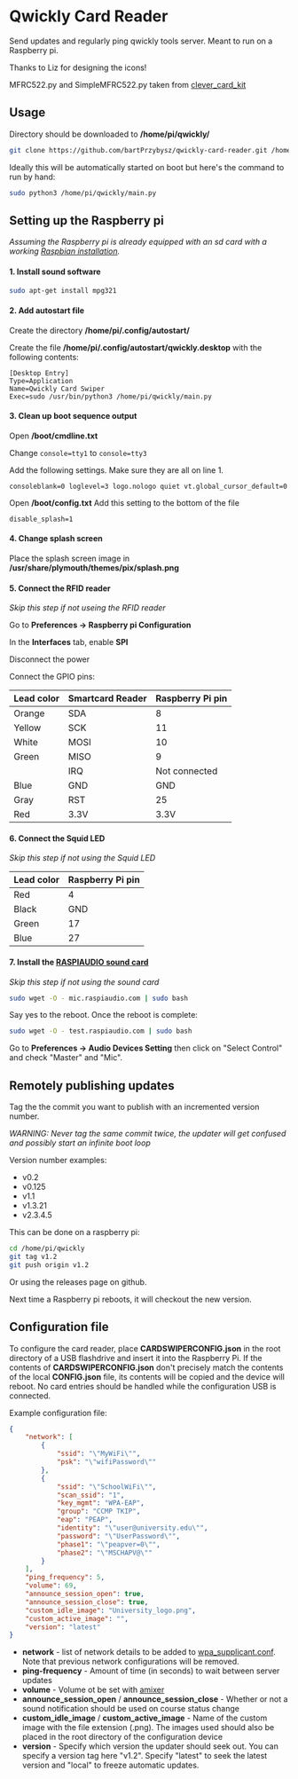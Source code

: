 # Qwickly Card Reader

Send updates and regularly ping qwickly tools server. Meant to run on a Raspberry pi.

Thanks to Liz for designing the icons!

MFRC522.py and SimpleMFRC522.py taken from [clever_card_kit](https://github.com/simonmonk/clever_card_kit)

## Usage

Directory should be downloaded to **/home/pi/qwickly/**
```sh
git clone https://github.com/bartPrzybysz/qwickly-card-reader.git /home/pi/qwickly
```

Ideally this will be automatically started on boot but here's the command to run by hand:
```sh
sudo python3 /home/pi/qwickly/main.py
```

## Setting up the Raspberry pi
*Assuming the Raspberry pi is already equipped with an sd card with a working [Raspbian installation](https://projects.raspberrypi.org/en/projects/raspberry-pi-setting-up).*


#### 1. Install sound software
```sh
sudo apt-get install mpg321
```


#### 2. Add autostart file
Create the directory **/home/pi/.config/autostart/**

Create the file **/home/pi/.config/autostart/qwickly.desktop** with the following contents:
```
[Desktop Entry]
Type=Application
Name=Qwickly Card Swiper
Exec=sudo /usr/bin/python3 /home/pi/qwickly/main.py
```

#### 3. Clean up boot sequence output
Open **/boot/cmdline.txt**

Change `console=tty1` to `console=tty3`

Add the following settings. Make sure they are all on line 1.
```
consoleblank=0 loglevel=3 logo.nologo quiet vt.global_cursor_default=0
```

Open **/boot/config.txt**
Add this setting to the bottom of the file
```
disable_splash=1
```

#### 4. Change splash screen
Place the splash screen image in **/usr/share/plymouth/themes/pix/splash.png**


#### 5. Connect the RFID reader
*Skip this step if not useing the RFID reader*

Go to **Preferences -> Raspberry pi Configuration**

In the **Interfaces** tab, enable **SPI**

Disconnect the power

Connect the GPIO pins:

|Lead color|Smartcard Reader|Raspberry Pi pin|
|----------|----------------|----------------|
|Orange|SDA|8|
|Yellow|SCK|11|
|White|MOSI|10|
|Green|MISO|9|
||IRQ|Not connected|
|Blue|GND|GND|
|Gray|RST|25|
|Red|3.3V|3.3V|

#### 6. Connect the Squid LED

*Skip this step if not using the Squid LED*

|Lead color|Raspberry Pi pin|
|----------|----------------|
|Red|4|
|Black|GND|
|Green|17|
|Blue|27|

#### 7. Install the [RASPIAUDIO sound card](https://www.raspiaudio.com/raspiaudio-aiy)

*Skip this step if not using the sound card*

```sh
sudo wget -O - mic.raspiaudio.com | sudo bash
```

Say yes to the reboot. Once the reboot is complete:

```sh
sudo wget -O - test.raspiaudio.com | sudo bash
```

Go to **Preferences -> Audio Devices Setting** then click on "Select Control" and check "Master" and "Mic".

## Remotely publishing updates

Tag the the commit you want to publish with an incremented version number.

*WARNING: Never tag the same commit twice, the updater will get confused and possibly start an infinite boot loop*

Version number examples:
- v0.2
- v0.125
- v1.1
- v1.3.21
- v2.3.4.5

This can be done on a raspberry pi:
```sh
cd /home/pi/qwickly
git tag v1.2
git push origin v1.2
```

Or using the releases page on github.

Next time a Raspberry pi reboots, it will checkout the new version.

## Configuration file

To configure the card reader, place **CARDSWIPERCONFIG.json** in the root directory of a USB flashdrive and insert it into the Raspberry Pi. If the contents of **CARDSWIPERCONFIG.json** don't precisely match the contents of the local **CONFIG.json** file, its contents will be copied and the device will reboot. No card entries should be handled while the configuration USB is connected.

Example configuration file:

```JSON
{
    "network": [
        {
            "ssid": "\"MyWiFi\"",
            "psk": "\"wifiPassword\""
        },
        {
            "ssid": "\"SchoolWiFi\"",
            "scan_ssid": "1",
            "key_mgmt": "WPA-EAP",
            "group": "CCMP TKIP",
            "eap": "PEAP",
            "identity": "\"user@university.edu\"",
            "password": "\"UserPassword\"",
            "phase1": "\"peapver=0\"",
            "phase2": "\"MSCHAPV@\""
        }
    ],
    "ping_frequency": 5,
    "volume": 69,
    "announce_session_open": true,
    "announce_session_close": true,
    "custom_idle_image": "University_logo.png",
    "custom_active_image": "",
    "version": "latest"
}
```

- **network** - list of network details to be added to [wpa_supplicant.conf](https://www.raspberrypi.org/documentation/configuration/wireless/wireless-cli.md). Note that previous network configurations will be removed.
- **ping-frequency** - Amount of time (in seconds) to wait between server updates
- **volume** - Volume ot be set with [amixer](https://www.geeksforgeeks.org/amixer-command-in-linux-with-examples/)
- **announce_session_open** / **announce_session_close** - Whether or not a sound notification should be used on course status change
- **custom_idle_image** / **custom_active_image** - Name of the custom image with the file extension (.png). The images used should also be placed in the root directory of the configuration device
- **version** - Specify which version the updater should seek out. You can specify a version tag here "v1.2". Specify "latest" to seek the latest version and "local" to freeze automatic updates. 

